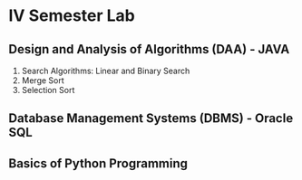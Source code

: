 # IV Semester Lab

## Design and Analysis of Algorithms (DAA) - JAVA
<ol>
  <li>Search Algorithms: Linear and Binary Search</li>
  <li>Merge Sort</li>
  <li>Selection Sort</li>
</ol>


## Database Management Systems (DBMS) - Oracle SQL
## Basics of Python Programming
